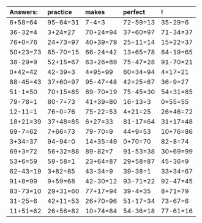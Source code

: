 | Answers: | practice | makes | perfect | ! |
| :--- | :--- | :--- | :--- | :--- |
| 6+58=64 | 95-64=31 | 7-4=3 | 72-59=13 | 35-29=6 | 
| 36-32=4 | 3+24=27 | 70+24=94 | 37+60=97 | 71-34=37 | 
| 76+0=76 | 24+73=97 | 40+39=79 | 25-11=14 | 15+22=37 | 
| 50+23=73 | 85-70=15 | 66-24=42 | 13+65=78 | 84-19=65 | 
| 38-29=9 | 52+15=67 | 63+26=89 | 75-47=28 | 91-70=21 | 
| 0+42=42 | 42-39=3 | 4+95=99 | 60+34=94 | 4+17=21 | 
| 88-45=43 | 37+60=97 | 95-47=48 | 42+25=67 | 36-9=27 | 
| 51-1=50 | 70+15=85 | 89-70=19 | 75-45=30 | 54+31=85 | 
| 79-78=1 | 80-7=73 | 41+39=80 | 16-13=3 | 0+55=55 | 
| 12-11=1 | 76-0=76 | 75-22=53 | 4+21=25 | 26+46=72 | 
| 18+21=39 | 37+48=85 | 6+27=33 | 81-17=64 | 31+17=48 | 
| 69-7=62 | 7+66=73 | 79-70=9 | 44+9=53 | 10+76=86 | 
| 3+34=37 | 94-94=0 | 14+35=49 | 0+70=70 | 82-8=74 | 
| 69+3=72 | 56+32=88 | 89-82=7 | 91-53=38 | 30+69=99 | 
| 53+6=59 | 59-58=1 | 23+64=87 | 29+58=87 | 45-36=9 | 
| 62-43=19 | 3+82=85 | 43-34=9 | 39-38=1 | 33+34=67 | 
| 91+8=99 | 9+59=68 | 42-30=12 | 93-71=22 | 92-47=45 | 
| 83-73=10 | 29+31=60 | 77+17=94 | 39-4=35 | 8+71=79 | 
| 31-25=6 | 42+11=53 | 26+70=96 | 51-17=34 | 73-67=6 | 
| 11+51=62 | 26+56=82 | 10+74=84 | 54-36=18 | 77-61=16 | 

